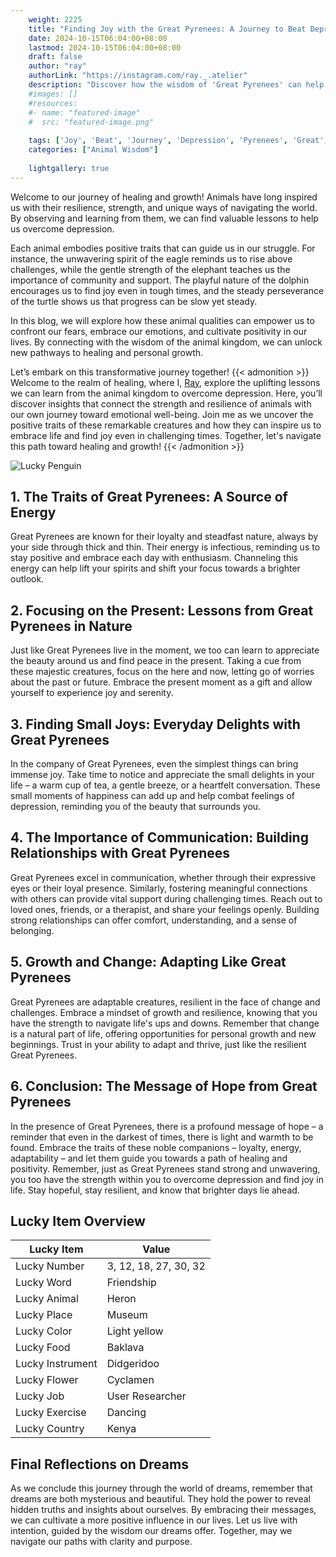 ```yaml
---
    weight: 2225
    title: "Finding Joy with the Great Pyrenees: A Journey to Beat Depression"  # Assuming 'title' column exists
    date: 2024-10-15T06:04:00+08:00
    lastmod: 2024-10-15T06:04:00+08:00
    draft: false
    author: "ray"
    authorLink: "https://instagram.com/ray._.atelier"
    description: "Discover how the wisdom of 'Great Pyrenees' can help you overcome depression and find joy in your life journey."
    #images: []
    #resources:
    #- name: "featured-image"
    #  src: "featured-image.png"
    
    tags: ['Joy', 'Beat', 'Journey', 'Depression', 'Pyrenees', 'Great', 'Finding']
    categories: ["Animal Wisdom"]
    
    lightgallery: true
---
```

    
Welcome to our journey of healing and growth! Animals have long inspired us with their resilience, strength, and unique ways of navigating the world. By observing and learning from them, we can find valuable lessons to help us overcome depression.

Each animal embodies positive traits that can guide us in our struggle. For instance, the unwavering spirit of the eagle reminds us to rise above challenges, while the gentle strength of the elephant teaches us the importance of community and support. The playful nature of the dolphin encourages us to find joy even in tough times, and the steady perseverance of the turtle shows us that progress can be slow yet steady.

In this blog, we will explore how these animal qualities can empower us to confront our fears, embrace our emotions, and cultivate positivity in our lives. By connecting with the wisdom of the animal kingdom, we can unlock new pathways to healing and personal growth.

Let’s embark on this transformative journey together!
{{< admonition >}}
Welcome to the realm of healing, where I, [Ray](https://instagram.com/ray._.atelier), explore the uplifting lessons we can learn from the animal kingdom to overcome depression. Here, you’ll discover insights that connect the strength and resilience of animals with our own journey toward emotional well-being. Join me as we uncover the positive traits of these remarkable creatures and how they can inspire us to embrace life and find joy even in challenging times. Together, let's navigate this path toward healing and growth!
{{< /admonition >}}

![Lucky Penguin](https://cdn.pixabay.com/photo/2024/09/07/02/34/penguins-9028827_1280.jpg "Lucky Penguin")

## 1. The Traits of Great Pyrenees: A Source of Energy
Great Pyrenees are known for their loyalty and steadfast nature, always by your side through thick and thin. Their energy is infectious, reminding us to stay positive and embrace each day with enthusiasm. Channeling this energy can help lift your spirits and shift your focus towards a brighter outlook.

## 2. Focusing on the Present: Lessons from Great Pyrenees in Nature
Just like Great Pyrenees live in the moment, we too can learn to appreciate the beauty around us and find peace in the present. Taking a cue from these majestic creatures, focus on the here and now, letting go of worries about the past or future. Embrace the present moment as a gift and allow yourself to experience joy and serenity.

## 3. Finding Small Joys: Everyday Delights with Great Pyrenees
In the company of Great Pyrenees, even the simplest things can bring immense joy. Take time to notice and appreciate the small delights in your life – a warm cup of tea, a gentle breeze, or a heartfelt conversation. These small moments of happiness can add up and help combat feelings of depression, reminding you of the beauty that surrounds you.

## 4. The Importance of Communication: Building Relationships with Great Pyrenees
Great Pyrenees excel in communication, whether through their expressive eyes or their loyal presence. Similarly, fostering meaningful connections with others can provide vital support during challenging times. Reach out to loved ones, friends, or a therapist, and share your feelings openly. Building strong relationships can offer comfort, understanding, and a sense of belonging.

## 5. Growth and Change: Adapting Like Great Pyrenees
Great Pyrenees are adaptable creatures, resilient in the face of change and challenges. Embrace a mindset of growth and resilience, knowing that you have the strength to navigate life's ups and downs. Remember that change is a natural part of life, offering opportunities for personal growth and new beginnings. Trust in your ability to adapt and thrive, just like the resilient Great Pyrenees.

## 6. Conclusion: The Message of Hope from Great Pyrenees
In the presence of Great Pyrenees, there is a profound message of hope – a reminder that even in the darkest of times, there is light and warmth to be found. Embrace the traits of these noble companions – loyalty, energy, adaptability – and let them guide you towards a path of healing and positivity. Remember, just as Great Pyrenees stand strong and unwavering, you too have the strength within you to overcome depression and find joy in life. Stay hopeful, stay resilient, and know that brighter days lie ahead.


## Lucky Item Overview
| Lucky Item          | Value              |
|---------------|--------------------|
| Lucky Number        | 3, 12, 18, 27, 30, 32  |
| Lucky Word          | Friendship |
| Lucky Animal        | Heron |
| Lucky Place         | Museum     |
| Lucky Color         | Light yellow     |
| Lucky Food          | Baklava      |
| Lucky Instrument    | Didgeridoo |
| Lucky Flower        | Cyclamen    |
| Lucky Job           | User Researcher       |
| Lucky Exercise      | Dancing  |
| Lucky Country       | Kenya    |


##  Final Reflections on Dreams

As we conclude this journey through the world of dreams, remember that dreams are both mysterious and beautiful. They hold the power to reveal hidden truths and insights about ourselves. By embracing their messages, we can cultivate a more positive influence in our lives. Let us live with intention, guided by the wisdom our dreams offer. Together, may we navigate our paths with clarity and purpose.
